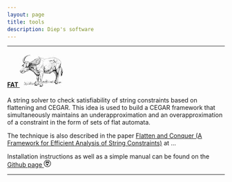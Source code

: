 ```yaml
---
layout: page
title: tools
description: Diep's software
---
```

<!-- 
<div class="navbar">
    <div class="navbar-inner">
        <ul class="nav">
            <li><a href="https://github.com/diepbp">github</a></li>
            <li><a href="http://www.rqtl.org">R/qtl</a></li>
            <li><a href="http://kbroman.org/qtlcharts">R/qtlcharts</a></li>
        </ul>
    </div>
</div>
-->

---

#### <a name="qtl"></a>[FAT                                             ![trau](../assets/pics/trau.jpg)](https://github.com/diepbp/fat)
A string solver to check satisfiability of string constraints based on flattening and CEGAR.
This idea is used to build a CEGAR framework that simultaneously maintains an underapproximation and an overapproximation of a constraint in the form of sets of flat automata.

The technique is also described in the paper [Flatten and Conquer (A Framework for Efficient Analysis of String Constraints)]() at ...

Installation instructions as well as a simple manual can be found on the [Github page ![GitHub](icons16/github-icon.png)](https://github.com/diepbp/fat)

---

